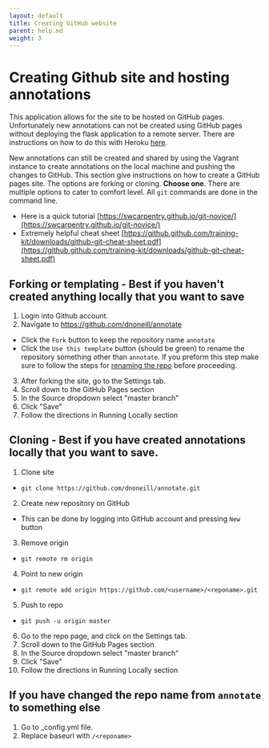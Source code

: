 ```yaml
---
layout: default
title: Creating GitHub website
parent: help.md
weight: 3
---
```


# Creating Github site and hosting annotations

This application allows for the site to be hosted on GitHub pages. Unfortunately new annotations can not be created using GitHub pages without deploying the flask application to a remote server. There are instructions on how to do this with Heroku [here](/docs/help/heroku).

New annotations can still be created and shared by using the Vagrant instance to create annotations on the local machine and pushing the changes to GitHub. This section give instructions on how to create a GitHub pages site. The options are forking or cloning. **Choose one**. There are multiple options to cater to comfort level. All `git` commands are done in the command line.

- Here is a quick tutorial [https://swcarpentry.github.io/git-novice/](https://swcarpentry.github.io/git-novice/)
- Extremely helpful cheat sheet [https://github.github.com/training-kit/downloads/github-git-cheat-sheet.pdf](https://github.github.com/training-kit/downloads/github-git-cheat-sheet.pdf)

## Forking or templating - Best if you haven't created anything locally that you want to save
1. Login into Github account.
2. Navigate to https://github.com/dnoneill/annotate
  - Click the `Fork` button to keep the repository name `annotate`
  - Click the `Use this template` button (should be green) to rename the repository something other than `annotate`. If you preform this step make sure to follow the steps for [renaming the repo](#if-you-have-changed-the-repo-name-from-annotate-to-something-else) before proceeding.
3. After forking the site, go to the Settings tab.
4. Scroll down to the GitHub Pages section
5. In the Source dropdown select "master branch"
6. Click "Save"
7. Follow the directions in Running Locally section

## Cloning - Best if you have created annotations locally that you want to save.
1. Clone site
  - `git clone https://github.com/dnoneill/annotate.git`
2. Create new repository on GitHub
  - This can be done by logging into GitHub account and pressing `New` button
3. Remove origin
  - `git remote rm origin`
4. Point to new origin
  - `git remote add origin https://github.com/<username>/<reponame>.git`
5. Push to repo
  - `git push -u origin master`
6. Go to the repo page, and click on the Settings tab.
7. Scroll down to the GitHub Pages section
8. In the Source dropdown select "master branch"
9. Click "Save"
10. Follow the directions in Running Locally section

## If you have changed the repo name from `annotate` to something else
1. Go to _config.yml file.
2. Replace baseurl with `/<reponame>`
